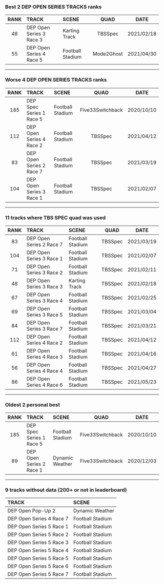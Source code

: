 ### Best 2 DEP OPEN SERIES TRACKS ranks
|RANK|TRACK|SCENE|QUAD|DATE|
|:---:|:---|:---|:---:|:---:|
|48|DEP Open Series 3 Race 3|Karting Track|TBSSpec|2021/02/18|
|55|DEP Open Series 4 Race 5|Football Stadium|Mode2Ghost|2021/04/30|
---
### Worse 4 DEP OPEN SERIES TRACKS ranks
|RANK|TRACK|SCENE|QUAD|DATE|
|:---:|:---|:---|:---:|:---:|
|185|DEP Spec Series 1 Race 5|Football Stadium|Five33Switchback|2020/10/10|
|112|DEP Open Series 4 Race 2|Football Stadium|TBSSpec|2021/04/12|
|83|DEP Open Series 2 Race 7|Football Stadium|TBSSpec|2021/03/19|
|104|DEP Open Series 3 Race 1|Football Stadium|TBSSpec|2021/02/07|
---
### 11 tracks where TBS SPEC quad was used
|RANK|TRACK|SCENE|QUAD|DATE|
|:---:|:---|:---|:---:|:---:|
|83|DEP Open Series 2 Race 7|Football Stadium|TBSSpec|2021/03/19|
|104|DEP Open Series 3 Race 1|Football Stadium|TBSSpec|2021/02/07|
|71|DEP Open Series 3 Race 2|Football Stadium|TBSSpec|2021/02/11|
|48|DEP Open Series 3 Race 3|Karting Track|TBSSpec|2021/02/18|
|67|DEP Open Series 3 Race 4|Football Stadium|TBSSpec|2021/02/25|
|69|DEP Open Series 3 Race 5|Football Stadium|TBSSpec|2021/03/04|
|84|DEP Open Series 3 Race 7|Football Stadium|TBSSpec|2021/03/21|
|112|DEP Open Series 4 Race 2|Football Stadium|TBSSpec|2021/04/12|
|61|DEP Open Series 4 Race 3|Football Stadium|TBSSpec|2021/04/16|
|56|DEP Open Series 4 Race 4|Football Stadium|TBSSpec|2021/04/27|
|86|DEP Open Series 4 Race 6|Football Stadium|TBSSpec|2021/05/23|
---
### Oldest 2 personal best
|RANK|TRACK|SCENE|QUAD|DATE|
|:---:|:---|:---|:---:|:---:|
|185|DEP Spec Series 1 Race 5|Football Stadium|Five33Switchback|2020/10/10|
|89|DEP Open Series 2 Race 1|Dynamic Weather|Five33Switchback|2020/12/03|
---
### 9 tracks without data (200+ or not in leaderboard)
|TRACK|SCENE|
|:---|:---|
|DEP Open Pop-Up 2|Dynamic Weather|
|DEP Open Series 4 Race 7|Football Stadium|
|DEP Open Series 5 Race 1|Football Stadium|
|DEP Open Series 5 Race 2|Football Stadium|
|DEP Open Series 5 Race 3|Football Stadium|
|DEP Open Series 5 Race 4|Football Stadium|
|DEP Open Series 5 Race 5|Football Stadium|
|DEP Open Series 5 Race 6|Football Stadium|
|DEP Open Series 5 Race 7|Football Stadium|
